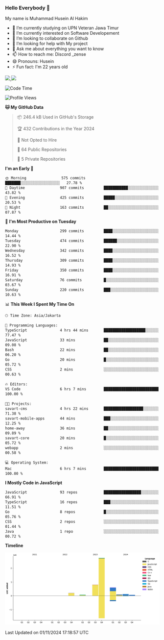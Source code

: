 ### Hello Everybody 👋

My name is Muhammad Husein Al Hakim

- 🔭 I’m currently studying on UPN Veteran Jawa Timur
- 🌱 I’m currently interested on Software Developement
- 👯 I’m looking to collaborate on Github
- 🤔 I’m looking for help with My project
- 💬 Ask me about everything you want to know
- 📫 How to reach me: Discord _zense
- 😄 Pronouns: Husein
- ⚡ Fun fact: I'm 22 years old

<p align="left">
<a href="https://github.com/huseinhq">
  <img height="180em" src="https://github-readme-stats-eight-theta.vercel.app/api?username=huseinhq&show_icons=true&theme=algolia&include_all_commits=true&count_private=true"/>
  <img height="180em" src="https://github-readme-stats-eight-theta.vercel.app/api/top-langs/?username=huseinhq&layout=compact&langs_count=8&theme=algolia"/>
</a>
</p>

<!--START_SECTION:waka-->
![Code Time](http://img.shields.io/badge/Code%20Time-1%2C564%20hrs%2054%20mins-blue)

![Profile Views](http://img.shields.io/badge/Profile%20Views-9-blue)

**🐱 My GitHub Data** 

> 📦 246.4 kB Used in GitHub's Storage 
 > 
> 🏆 432 Contributions in the Year 2024
 > 
> 🚫 Not Opted to Hire
 > 
> 📜 64 Public Repositories 
 > 
> 🔑 5 Private Repositories 
 > 
**I'm an Early 🐤** 

```text
🌞 Morning                575 commits         ███████░░░░░░░░░░░░░░░░░░   27.78 % 
🌆 Daytime                907 commits         ███████████░░░░░░░░░░░░░░   43.82 % 
🌃 Evening                425 commits         █████░░░░░░░░░░░░░░░░░░░░   20.53 % 
🌙 Night                  163 commits         ██░░░░░░░░░░░░░░░░░░░░░░░   07.87 % 
```
📅 **I'm Most Productive on Tuesday** 

```text
Monday                   299 commits         ████░░░░░░░░░░░░░░░░░░░░░   14.44 % 
Tuesday                  474 commits         ██████░░░░░░░░░░░░░░░░░░░   22.90 % 
Wednesday                342 commits         ████░░░░░░░░░░░░░░░░░░░░░   16.52 % 
Thursday                 309 commits         ████░░░░░░░░░░░░░░░░░░░░░   14.93 % 
Friday                   350 commits         ████░░░░░░░░░░░░░░░░░░░░░   16.91 % 
Saturday                 76 commits          █░░░░░░░░░░░░░░░░░░░░░░░░   03.67 % 
Sunday                   220 commits         ███░░░░░░░░░░░░░░░░░░░░░░   10.63 % 
```


📊 **This Week I Spent My Time On** 

```text
🕑︎ Time Zone: Asia/Jakarta

💬 Programming Languages: 
TypeScript               4 hrs 44 mins       ███████████████████░░░░░░   77.47 % 
JavaScript               33 mins             ██░░░░░░░░░░░░░░░░░░░░░░░   09.08 % 
Bash                     22 mins             ██░░░░░░░░░░░░░░░░░░░░░░░   06.20 % 
Go                       20 mins             █░░░░░░░░░░░░░░░░░░░░░░░░   05.72 % 
CSS                      2 mins              ░░░░░░░░░░░░░░░░░░░░░░░░░   00.63 % 

🔥 Editors: 
VS Code                  6 hrs 7 mins        █████████████████████████   100.00 % 

🐱‍💻 Projects: 
savart-cms               4 hrs 22 mins       ██████████████████░░░░░░░   71.38 % 
savart-mobile-apps       44 mins             ███░░░░░░░░░░░░░░░░░░░░░░   12.25 % 
home-away                36 mins             ██░░░░░░░░░░░░░░░░░░░░░░░   09.89 % 
savart-core              20 mins             █░░░░░░░░░░░░░░░░░░░░░░░░   05.72 % 
webapp                   2 mins              ░░░░░░░░░░░░░░░░░░░░░░░░░   00.58 % 

💻 Operating System: 
Mac                      6 hrs 7 mins        █████████████████████████   100.00 % 
```

**I Mostly Code in JavaScript** 

```text
JavaScript               93 repos            █████████████████░░░░░░░░   66.91 % 
TypeScript               16 repos            ███░░░░░░░░░░░░░░░░░░░░░░   11.51 % 
Go                       8 repos             █░░░░░░░░░░░░░░░░░░░░░░░░   05.76 % 
CSS                      2 repos             ░░░░░░░░░░░░░░░░░░░░░░░░░   01.44 % 
Java                     1 repo              ░░░░░░░░░░░░░░░░░░░░░░░░░   00.72 % 
```



**Timeline**

![Lines of Code chart](https://raw.githubusercontent.com/HuseinHQ/HuseinHQ/main/assets/bar_graph.png)


 Last Updated on 01/11/2024 17:18:57 UTC
<!--END_SECTION:waka-->
